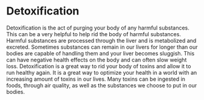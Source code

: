 # Detoxification
Detoxification is the act of purging your body of any harmful substances. This can be a very helpful to help rid the body of harmful substances. Harmful substances are processed through the liver and is metabolized and excreted. Sometimes substances can remain in our livers for longer than our bodies are capable of handling them and your liver becomes sluggish. This can have negative health effects on the body and can often slow weight loss. Detoxification is a great way to rid your body of toxins and allow it to run healthy again. It is a great way to optimize your health in a world with an increasing amount of toxins in our lives. Many toxins can be ingested in foods, through air quality, as well as the substances we choose to put in our bodies.
